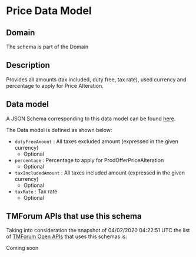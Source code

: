 # Price Data Model

## Domain

The  schema is part of the  Domain

## Description

Provides all amounts (tax included, duty free, tax rate), used currency and percentage to apply for Price Alteration.

## Data model

A JSON Schema corresponding to this data model can be found
[here](https://github.com/tmforum-rand/schemas/blob/candidates/Customer/Price.schema.json).

The Data model is defined as shown below:
- `dutyFreeAmount` : All taxes excluded amount (expressed in the given currency)
  - Optional
- `percentage` : Percentage to apply for ProdOfferPriceAlteration
  - Optional
- `taxIncludedAmount` : All taxes included amount (expressed in the given currency)
  - Optional
- `taxRate` : Tax rate
  - Optional




## TMForum APIs that use this schema

Taking into consideration the snapshot of 04/02/2020 04:22:51 UTC the list of [TMForum Open APIs](https://www.tmforum.org/open-apis/) that uses this schemas is:

Coming soon